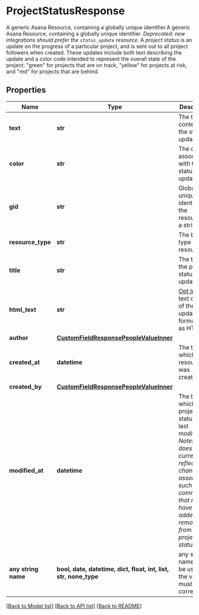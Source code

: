 # ProjectStatusResponse

A generic Asana Resource, containing a globally unique identifier.A generic Asana Resource, containing a globally unique identifier. *Deprecated: new integrations should prefer the `status_update` resource.* A *project status* is an update on the progress of a particular project, and is sent out to all project followers when created. These updates include both text describing the update and a color code intended to represent the overall state of the project: \"green\" for projects that are on track, \"yellow\" for projects at risk, and \"red\" for projects that are behind.

## Properties
Name | Type | Description | Notes
------------ | ------------- | ------------- | -------------
**text** | **str** | The text content of the status update. | 
**color** | **str** | The color associated with the status update. | 
**gid** | **str** | Globally unique identifier of the resource, as a string. | [optional] [readonly] 
**resource_type** | **str** | The base type of this resource. | [optional] [readonly] 
**title** | **str** | The title of the project status update. | [optional] 
**html_text** | **str** | [Opt In](/docs/inputoutput-options). The text content of the status update with formatting as HTML. | [optional] 
**author** | [**CustomFieldResponsePeopleValueInner**](CustomFieldResponsePeopleValueInner.md) |  | [optional] 
**created_at** | **datetime** | The time at which this resource was created. | [optional] [readonly] 
**created_by** | [**CustomFieldResponsePeopleValueInner**](CustomFieldResponsePeopleValueInner.md) |  | [optional] 
**modified_at** | **datetime** | The time at which this project status was last modified. *Note: This does not currently reflect any changes in associations such as comments that may have been added or removed from the project status.* | [optional] [readonly] 
**any string name** | **bool, date, datetime, dict, float, int, list, str, none_type** | any string name can be used but the value must be the correct type | [optional]

[[Back to Model list]](../README.md#documentation-for-models) [[Back to API list]](../README.md#documentation-for-api-endpoints) [[Back to README]](../README.md)


